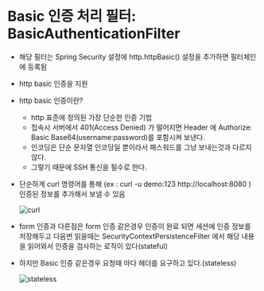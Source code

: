 # Basic 인증 처리 필터: BasicAuthenticationFilter
- 해당 필터는 Spring Security 설정에 http.httpBasic() 설정을 추가하면 필터체인에 등록됨
- http basic 인증을 지원
- http basic 인증이란? 
  - http 표준에 정의된 가장 단순한 인증 기법
  - 접속시 서버에서 401(Access Denied) 가 떨어지면 Header 에 Authorize: Basic Base64(username:password)를 포함시켜 보낸다.
  - 인코딩은 단순 문자열 인코딩일 뿐이라서 패스워드를 그냥 보내는것과 다르지 않다.
  - 그렇기 때문에 SSH 통신을 필수로 한다.

- 단순하게 curl 명령어를 통해 (ex : curl -u demo:123 http://localhost:8080
) 인증된 정보를 추가해서 보낼 수 있음

    ![curl](https://lh3.googleusercontent.com/pw/ACtC-3f8XuwZwrPFwCa76noINbYgtER8byPwP7_gHCsrGWxjpf8OHjxsPR5bki-opJKs_rBUed5HJ1d82LiOUAs7-fyJw53O-MuFL2jNsft3yEMX_Jz34qAgx-Bb8R-cxEiPUZZix1eQpDr3RjuhsZLwg-fMWw=w929-h275-no?authuser=0)

- form 인증과 다른점은 form 인증 같은경우 인증이 완료 되면 세션에 인증 정보를 저장해두고 다음번 읽을때는 SecurityContextPersistenceFilter 에서 해당 내용을 읽어와서 인증을 검사하는 로직이 있다(stateful)
- 하지만 Basic 인증 같은경우 요청때 마다 헤더를 요구하고 있다.(stateless)
  
    ![stateless](https://lh3.googleusercontent.com/pw/ACtC-3fJIdBcrHxOZ4Cr1dF5erennTArfbbkNwB6lo6PuWgJLj406y33eXLUPKsk_tQlgJT9PaweVkPWoLlUGEyFDoa6r49poHJK8BDYCK7cv1B2l_-9vmEYGTdC5dZiC0VYZwgEaIphq9bBmh86klDPkjFcJA=w964-h281-no?authuser=0)